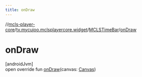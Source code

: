```yaml
---
title: onDraw
---
```

//[mcls-player-core](../../../index.html)/[tv.mycujoo.mclsplayercore.widget](../index.html)/[MCLSTimeBar](index.html)/[onDraw](on-draw.html)



# onDraw



[androidJvm]\
open override fun [onDraw](on-draw.html)(canvas: [Canvas](https://developer.android.com/reference/kotlin/android/graphics/Canvas.html))




